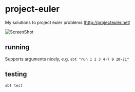 # project-euler
My solutions to project euler problems (http://projecteuler.net)

![ScreenShot](https://projecteuler.net/profile/keithblaha.png)

## running
Supports arguments nicely, e.g. ```sbt "run 1 2 3 4-7 9 20-21"```

## testing
```sbt test```
